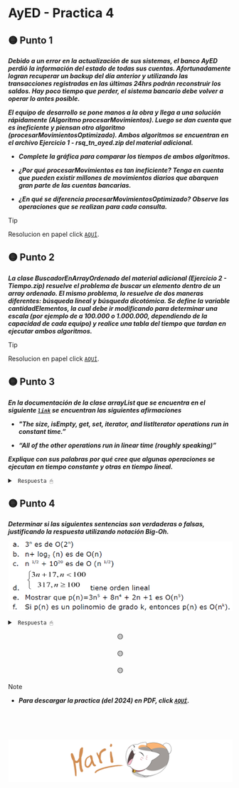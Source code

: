 # AyED - Practica 4

## 🟡 Punto 1

***Debido a un error en la actualización de sus sistemas, el banco AyED perdió la información del estado de todas sus cuentas. Afortunadamente logran recuperar un backup del día anterior y utilizando las transacciones registradas en las últimas 24hrs podrán reconstruir los saldos. Hay poco tiempo que perder, el sistema bancario debe volver a operar lo antes posible.***

***El equipo de desarrollo se pone manos a la obra y llega a una solución rápidamente (Algoritmo procesarMovimientos). Luego se dan cuenta que es ineficiente y piensan otro algoritmo (procesarMovimientosOptimizado). Ambos algoritmos se encuentran en el archivo Ejercicio 1 - rsq_tn_ayed.zip del material adicional.***

* ***Complete la gráfica para comparar los tiempos de ambos algoritmos.***

* ***¿Por qué procesarMovimientos es tan ineficiente? Tenga en cuenta que pueden existir millones de movimientos diarios que abarquen gran parte de las cuentas bancarias.***

* ***¿En qué se diferencia procesarMovimientosOptimizado? Observe las operaciones que se
realizan para cada consulta.***

>[!TIP]
>
>Resolucion en papel click [<code>AQUÍ</code>](/AyEDproject/src/practica04/Resoluciones/ejercicio01.pdf).

## 🟡 Punto 2

***La clase BuscadorEnArrayOrdenado del material adicional (Ejercicio 2 - Tiempo.zip) resuelve el problema de buscar un elemento dentro de un array ordenado. El mismo problema, lo resuelve de dos maneras diferentes: búsqueda lineal y búsqueda dicotómica.
Se define la variable cantidadElementos, la cual debe ir modificando para determinar una escala (por ejemplo de a 100.000 o 1.000.000, dependiendo de la capacidad de cada equipo) y realice una tabla del tiempo que tardan en ejecutar ambos algoritmos.***

>[!TIP]
>
>Resolucion en papel click [<code>AQUÍ</code>](/AyEDproject/src/practica04/Resoluciones/ejercicio02.pdf).

## 🟡 Punto 3

***En la documentación de la clase arrayList que se encuentra en el siguiente [<code>link</code>](https://docs.oracle.com/javase/8/docs/api/java/util/ArrayList.html) se encuentran las siguientes afirmaciones***

* ***"The size, isEmpty, get, set, iterator, and listIterator operations run in constant time.”***

* ***“All of the other operations run in linear time (roughly speaking)”***

***Explique con sus palabras por qué cree que algunas operaciones se ejecutan en tiempo constante y otras en tiempo lineal.***

<details><summary> <code> Respuesta 🖱 </code></summary><br>

Esto se debe a que algunas operaciones requieren un tiempo constante puesto que por ejemplo sólo consisten en acceder a una variable determinada por ejemplo con get() o set() entonces el tiempo de ejecución no va a variar en este caso. Ahora si por ejemplo necesito iterar sobre una lista para buscar un valor determinado, ahí si voy a tardar un tiempo lineal en llevar a cabo esta operación, esto es el tiempo que tarde en conseguir la variable específica por ejemplo dentro de una lista.

</details>

## 🟡 Punto 4

***Determinar si las siguientes sentencias son verdaderas o falsas, justificando la respuesta utilizando notación Big-Oh.***

![imagen ejercicios](/AyEDproject/src/recursos/imagen09.png)

<details><summary> <code> Respuesta 🖱 </code></summary><br>

Resolucion en papel --> [<code>PUNTOa)</code>](/AyEDproject/src/practica04/Resoluciones/ejercicio04a.pdf).

Resolucion en papel --> [<code>PUNTOb)</code>](/AyEDproject/src/practica04/Resoluciones/ejercicio04b.pdf).

Resolucion en papel --> [<code>PUNTOc)</code>](/AyEDproject/src/practica04/Resoluciones/ejercicio04c.pdf).

</details>

<p align=center>🟡</p>
<p align=center>🟡</p>
<p align=center>🟡</p>

>[!NOTE]
>
> * ***Para descargar la practica (del 2024) en PDF, click [<code>AQUÍ</code>](https://drive.google.com/file/d/1sYPcvQBuMjRXfDE043e5X8PwxbwT9_XL/view?usp=sharing).***


<br>
<br>
<br>


<p><img align="center" src="https://github.com/Marimari2342/Marimari2342/blob/main/firmagith.png" alt="marigit"/></p>